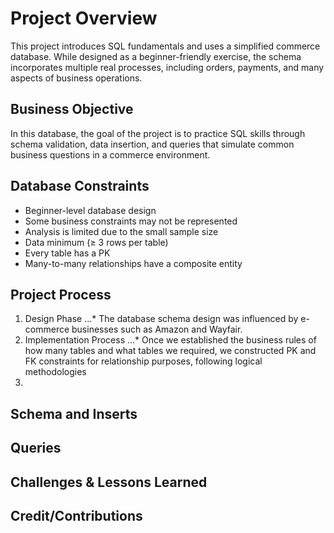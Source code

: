 # Project Overview <!-- Purpose of the Project -->

This project introduces SQL fundamentals and uses a simplified commerce database. While designed as a beginner-friendly exercise, the schema incorporates multiple real processes, including orders, payments, and many aspects of business operations.

## Business Objective <!-- Goal of the Project -->

In this database, the goal of the project is to practice SQL skills through schema validation, data insertion, and queries that simulate common business questions in a commerce environment. 

## Database Constraints 

- Beginner-level database design 
- Some business constraints may not be represented 
- Analysis is limited due to the small sample size
- Data minimum (≥ 3 rows per table)
- Every table has a PK
- Many-to-many relationships have a composite entity 

## Project Process

1. Design Phase 
...* The database schema design was influenced by e-commerce businesses such as Amazon and Wayfair.
2. Implementation Process
...* Once we established the business rules of how many tables and what tables we required, we constructed PK and FK constraints for relationship purposes, following logical methodologies 
3. 
   
## Schema and Inserts 



## Queries 



## Challenges & Lessons Learned 



## Credit/Contributions 


